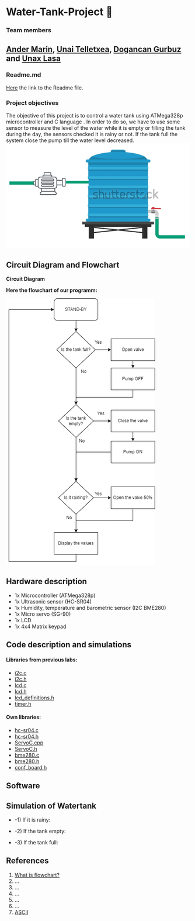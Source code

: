 # Water-Tank-Project 🚰

### Team members
[Ander Marin](https://github.com/andermarin), [Unai Telletxea](https://github.com/UTAN25), [Dogancan Gurbuz](https://github.com/DogancanG) and [Unax Lasa](https://github.com/unaxlasa)
--------------------------------------------------------------------------------------------------------------------------------------------------------------------------------
### Readme.md

[Here](https://github.com/unaxlasa/Water-Tank-Project/blob/main/README.md) the link to the Readme file.

### Project objectives
The objective of this project is to control a water tank using ATMega328p microcontroller and C language . In order to do so, we have to use some sensor to measure the level of the water while it is empty or filling the tank during the day, the sensors checked it is rainy or not. If the tank full the system close the pump till the water level decreased.
![your figure](https://github.com/unaxlasa/Water-Tank-Project/blob/main/Schema.png)
## Circuit Diagram and Flowchart
**Circuit Diagram**

**Here the flowchart of our programm:**

![your figure](https://github.com/unaxlasa/Water-Tank-Project/blob/main/Flowchart.drawio.png)

## Hardware description

- 1x Microcontroller (ATMega328p)
- 1x Ultrasonic sensor (HC-SR04)
- 1x Humidity, temperature and barometric sensor (I2C BME280)
- 1x Micro servo (SG-90)
- 1x LCD
- 1x 4x4 Matrix keypad

## Code description and simulations

#### Libraries from previous labs:

* [i2c.c](WaterTank/WaterTank/src/i2c.c)
* [i2c.h](WaterTank/WaterTank/src/i2c.h)
* [lcd.c](WaterTank/WaterTank/src/lcd.c)
* [lcd.h](WaterTank/WaterTank/src/lcd.h)
* [lcd_definitions.h](WaterTank/WaterTank/src/lcd_definitions.h)
* [timer.h](WaterTank/WaterTank/src/timer.h) 

#### Own libraries:
* [hc-sr04.c](WaterTank/WaterTank/src/hc-sr04.c)
* [hc-sr04.h](WaterTank/WaterTank/src/hc-sr04.h)
* [ServoC.cpp](WaterTank/WaterTank/src/ServoC.cpp)
* [ServoC.h](WaterTank/WaterTank/src/ServoC.h)
* [bme280.c](WaterTank/WaterTank/src/bme280.c)
* [bme280.h](WaterTank/WaterTank/src/bme280.h)
* [conf_board.h](WaterTank/WaterTank/src/conf_board.h)

## Software


## Simulation of Watertank
* -1) If it is rainy:


* -2) If the tank empty:


* -3) If the tank full:


## References
1) [What is flowchart?](https://www.breezetree.com/articles/what-is-a-flow-chart)
2) ...
3) ...
4) ...
5) ...
6) ...
7) [ASCII](https://www.asciitable.com/)



